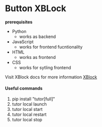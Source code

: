 # Button XBLock

**prerequisites**

- Python
  - works as backend
- JavaScript
  - works for frontend fucntionality
- HTML
  - works as frontend
- CSS
  - works for sytling frontend

Visit XBlock docs for more information [XBlock](https://docs.openedx.org/projects/xblock/en/latest/xblock-tutorial/index.html)

<h4>Useful commands</h4>
<ol>
    <li>pip install "tutor[full]"</li>
    <li>tutor local launch</li>
    <li>tutor local start</li>
    <li>tutor local restart</li>
    <li>tutor local stop</li>
</ol>
